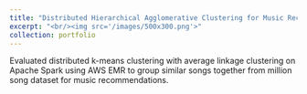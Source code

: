 ```yaml
---
title: "Distributed Hierarchical Agglomerative Clustering for Music Recommendation"
excerpt: "<br/><img src='/images/500x300.png'>"
collection: portfolio
---
```


Evaluated distributed k-means clustering with average linkage clustering on Apache Spark using AWS EMR to group similar songs together from million song dataset for music recommendations.

